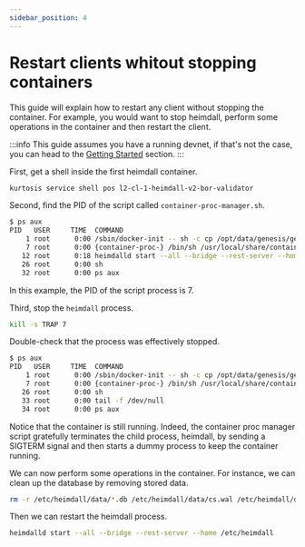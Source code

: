 ```yaml
---
sidebar_position: 4
---
```


# Restart clients whitout stopping containers

This guide will explain how to restart any client without stopping the container. For example, you would want to stop heimdall, perform some operations in the container and then restart the client.

:::info
This guide assumes you have a running devnet, if that's not the case, you can head to the [Getting Started](../introduction/getting-started.md) section.
:::

First, get a shell inside the first heimdall container.

```bash
kurtosis service shell pos l2-cl-1-heimdall-v2-bor-validator
```

Second, find the PID of the script called `container-proc-manager.sh`.

```bash
$ ps aux
PID   USER     TIME  COMMAND
    1 root      0:00 /sbin/docker-init -- sh -c cp /opt/data/genesis/genesis.js
    7 root      0:00 {container-proc-} /bin/sh /usr/local/share/container-proc-
   12 root      0:18 heimdalld start --all --bridge --rest-server --home /etc/h
   26 root      0:00 sh
   32 root      0:00 ps aux
```

In this example, the PID of the script process is 7.

Third, stop the `heimdall` process.

```bash
kill -s TRAP 7
```

Double-check that the process was effectively stopped.

```bash
$ ps aux
PID   USER     TIME  COMMAND
    1 root      0:00 /sbin/docker-init -- sh -c cp /opt/data/genesis/genesis.js
    7 root      0:00 {container-proc-} /bin/sh /usr/local/share/container-proc-
   26 root      0:00 sh
   33 root      0:00 tail -f /dev/null
   34 root      0:00 ps aux
```

Notice that the container is still running. Indeed, the container proc manager script gratefully terminates the child process, heimdall, by sending a SIGTERM signal and then starts a dummy process to keep the container running.

We can now perform some operations in the container. For instance, we can clean up the database by removing stored data.

```bash
rm -r /etc/heimdall/data/*.db /etc/heimdall/data/cs.wal /etc/heimdall/data/snapshots
```

Then we can restart the heimdall process.

```bash
heimdalld start --all --bridge --rest-server --home /etc/heimdall
```
